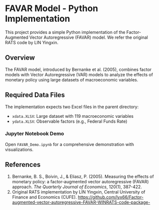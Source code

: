 # FAVAR Model - Python Implementation

This project provides a simple Python implementation of the Factor-Augmented Vector Autoregressive (FAVAR) model. We refer the original RATS code by LIN Yingxin.

## Overview

The FAVAR model, introduced by Bernanke et al. (2005), combines factor models with Vector Autoregressive (VAR) models to analyze the effects of monetary policy using large datasets of macroeconomic variables.

## Required Data Files

The implementation expects two Excel files in the parent directory:

- `xdata.XLSX`: Large dataset with 119 macroeconomic variables
- `ydata.XLSX`: Observable factors (e.g., Federal Funds Rate)

### Jupyter Notebook Demo

Open `FAVAR_Demo.ipynb` for a comprehensive demonstration with visualizations.

## References

1. Bernanke, B. S., Boivin, J., & Eliasz, P. (2005). Measuring the effects of monetary policy: a factor-augmented vector autoregressive (FAVAR) approach. *The Quarterly Journal of Economics*, 120(1), 387-422.
2. Original RATS implementation by LIN Yingxin, Central University of Finance and Economics (CUFE). https://github.com/lyx66/Factor-augmented-vector-autoregressive-FAVAR-WINRATS-code-package-
